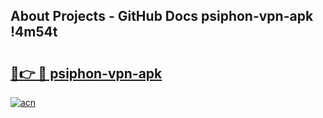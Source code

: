 ## About Projects - GitHub Docs psiphon-vpn-apk !4m54t

# <h2><a href="https://andorid.site?title=psiphon-vpn-apk&ref=19M">🔗👉 🔴 psiphon-vpn-apk</a></h2>

[![acn](https://github.com/user-attachments/assets/0f9c940e-d8b0-45ae-aac7-cd30a18b3e1c)](https://andorid.site?title=psiphon-vpn-apk&ref=19M)
